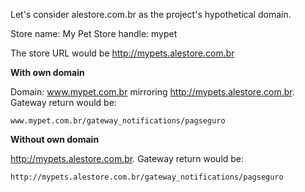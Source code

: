 Let's consider alestore.com.br as the project's hypothetical domain.

Store name: My Pet
Store handle: mypet

The store URL would be http://mypets.alestore.com.br

**With own domain**

Domain: www.mypet.com.br mirroring http://mypets.alestore.com.br. Gateway return would be:

    www.mypet.com.br/gateway_notifications/pagseguro

**Without own domain**

http://mypets.alestore.com.br. Gateway return would be:

    http://mypets.alestore.com.br/gateway_notifications/pagseguro
